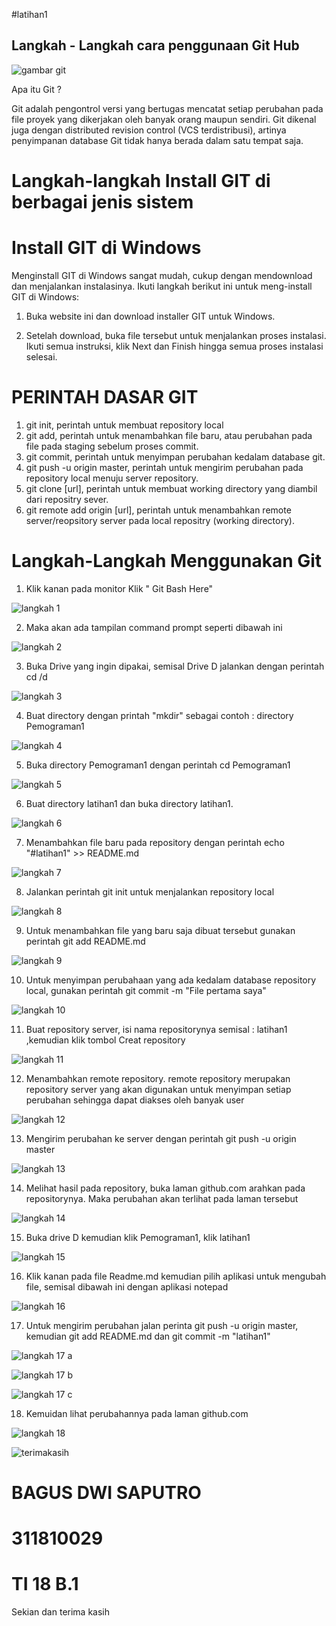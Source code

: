 #latihan1


## Langkah - Langkah cara penggunaan Git Hub
![gambar git](https://user-images.githubusercontent.com/47028610/51749646-c971af00-2064-11e9-9a6e-e1ee56ade947.png)


Apa itu Git ?

Git adalah pengontrol versi yang bertugas mencatat setiap perubahan pada file proyek yang dikerjakan oleh banyak orang maupun sendiri. Git dikenal juga dengan distributed revision control (VCS terdistribusi), artinya penyimpanan database Git tidak hanya berada dalam satu tempat saja.

# Langkah-langkah Install GIT di berbagai jenis sistem

# Install GIT di Windows

Menginstall GIT di Windows sangat mudah, cukup dengan mendownload dan menjalankan instalasinya. Ikuti langkah berikut ini untuk meng-install GIT di Windows:

  1. Buka website ini dan download installer GIT untuk Windows.
    
  2. Setelah download, buka file tersebut untuk menjalankan proses instalasi. Ikuti semua instruksi, klik Next dan Finish hingga semua proses instalasi selesai.

# PERINTAH DASAR GIT

   1. git init, perintah untuk membuat repository local
   2. git add, perintah untuk menambahkan file baru, atau perubahan pada file pada staging sebelum proses commit.
   3. git commit, perintah untuk menyimpan perubahan kedalam database git.
   4. git push -u origin master, perintah untuk mengirim perubahan pada repository local menuju server repository.
   5. git clone [url], perintah untuk membuat working directory yang diambil dari repositry sever.
   6. git remote add origin [url], perintah untuk menambahkan remote server/reopsitory server pada local repositry (working directory).

# Langkah-Langkah Menggunakan Git

   1. Klik kanan pada monitor Klik " Git Bash Here"
  
   ![langkah 1](https://user-images.githubusercontent.com/47028610/51748250-acd37800-2060-11e9-81d3-637941c7ef39.jpg)

   2. Maka akan ada tampilan command prompt seperti dibawah ini
 
   ![langkah 2](https://user-images.githubusercontent.com/47028610/51748332-f58b3100-2060-11e9-962c-665fa2da2223.jpg)

   3. Buka Drive yang ingin dipakai, semisal Drive D jalankan dengan perintah cd /d
  
   ![langkah 3](https://user-images.githubusercontent.com/47028610/51748387-223f4880-2061-11e9-8b6f-80e33fbf8365.jpg)
  
   4. Buat directory dengan printah "mkdir" sebagai contoh : directory Pemograman1
  
   ![langkah 4](https://user-images.githubusercontent.com/47028610/51748402-2ec3a100-2061-11e9-9705-e7fd6c902965.jpg)

   5. Buka directory Pemograman1 dengan perintah cd Pemograman1
   
   ![langkah 5](https://user-images.githubusercontent.com/47028610/51748454-5450aa80-2061-11e9-9924-d42601b68ca8.jpg)

   6. Buat directory latihan1 dan buka directory latihan1.
 
   ![langkah 6](https://user-images.githubusercontent.com/47028610/51748539-9548bf00-2061-11e9-9331-857680989f9b.jpg)

   7. Menambahkan file baru pada repository dengan perintah echo "#latihan1" >> README.md 

   ![langkah 7](https://user-images.githubusercontent.com/47028610/51748572-b7dad800-2061-11e9-99de-bf5a83dc579b.jpg)

   8. Jalankan perintah git init untuk menjalankan repository local

   ![langkah 8](https://user-images.githubusercontent.com/47028610/51748608-cc1ed500-2061-11e9-8d23-6f0a1d12491a.jpg)

   9. Untuk menambahkan file yang baru saja dibuat tersebut gunakan perintah git add README.md

   ![langkah 9](https://user-images.githubusercontent.com/47028610/51748621-d640d380-2061-11e9-8f2f-5577655f7a23.jpg)

   10. Untuk menyimpan perubahaan yang ada kedalam database repository local, gunakan perintah git commit -m "File pertama saya"
    
   ![langkah 10](https://user-images.githubusercontent.com/47028610/51748641-e789e000-2061-11e9-837b-a94c4bb399fa.jpg)

   11. Buat repository server, isi nama repositorynya semisal : latihan1 ,kemudian klik tombol Creat repository

   ![langkah 11](https://user-images.githubusercontent.com/47028610/51748706-199b4200-2062-11e9-90f3-6d5280a0f2c5.jpg)

   12. Menambahkan remote repository. remote repository merupakan repository server yang akan digunakan untuk menyimpan setiap perubahan sehingga dapat diakses oleh banyak user
    
   ![langkah 12](https://user-images.githubusercontent.com/47028610/51748736-3172c600-2062-11e9-81d3-ea54130ef449.jpg)

   13. Mengirim perubahan ke server dengan perintah git push -u origin master

   ![langkah 13](https://user-images.githubusercontent.com/47028610/51748847-844c7d80-2062-11e9-892a-b5d335748a53.jpg)

   14. Melihat hasil pada repository, buka laman github.com arahkan pada repositorynya. Maka perubahan akan terlihat pada laman tersebut
   
   ![langkah 14](https://user-images.githubusercontent.com/47028610/51748865-90383f80-2062-11e9-8fcd-4ccc291656a0.jpg)


   15. Buka drive D kemudian klik Pemograman1, klik latihan1 
    
   ![langkah 15](https://user-images.githubusercontent.com/47028610/51748924-b362ef00-2062-11e9-8d38-fc7df9849b0e.jpg)

   16. Klik kanan pada file Readme.md kemudian pilih aplikasi untuk mengubah file, semisal dibawah ini dengan aplikasi notepad 
    
   ![langkah 16](https://user-images.githubusercontent.com/47028610/51748939-c4abfb80-2062-11e9-87b2-01ba7ca78798.jpg)

   17. Untuk mengirim perubahan jalan perinta git push -u origin master, kemudian git add README.md dan git commit -m "latihan1"
    
   ![langkah 17 a](https://user-images.githubusercontent.com/47028610/51748953-d392ae00-2062-11e9-9c2b-b51c41f422c1.jpg)
    
   ![langkah 17 b](https://user-images.githubusercontent.com/47028610/51748961-de4d4300-2062-11e9-96f8-e0dbb3bfac05.jpg)
    
   ![langkah 17 c](https://user-images.githubusercontent.com/47028610/51748975-ee652280-2062-11e9-9cb0-469dd66f79ee.jpg)


   18. Kemuidan lihat perubahannya pada laman github.com 
    
   ![langkah 18](https://user-images.githubusercontent.com/47028610/51749001-ffae2f00-2062-11e9-9bf3-f34ece751fd4.jpg)


   ![terimakasih](https://user-images.githubusercontent.com/47028610/51749091-4b60d880-2063-11e9-93bf-4e98696c3668.jpg)

# BAGUS DWI SAPUTRO
# 311810029
# TI 18 B.1
Sekian dan terima kasih
